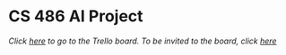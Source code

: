 # CS 486 AI Project

*Click [here](https://trello.com/b/2Wdlaxlf/chessai) to go to the Trello board. To be invited to the board, click [here](https://trello.com/invite/b/2Wdlaxlf/bcad7282d063878f5bb25b9e438caea5/chessai)*
